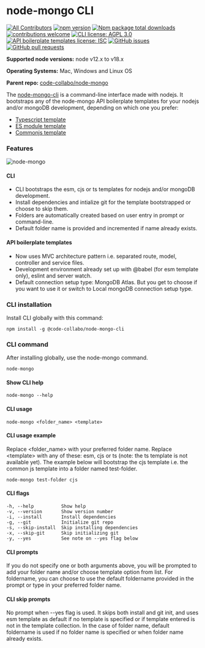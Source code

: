 # node-mongo CLI

[![All Contributors](https://img.shields.io/badge/CLI%20contributors-10-orange)](https://github.com/code-collabo/node-mongo-cli#contributors-) [![npm version](https://badge.fury.io/js/%40code-collabo%2Fnode-mongo-cli.svg)](https://www.npmjs.com/package/@code-collabo/node-mongo-cli) [![Npm package total downloads](https://badgen.net/npm/dt/@code-collabo/node-mongo-cli?color=blue)](https://npmjs.com/package/@code-collabo/node-mongo-cli) [![contributions welcome](https://img.shields.io/badge/contributions-welcome-brightgreen.svg?style=flat)](https://code-collabo.gitbook.io/node-mongo/contribution-guide/development-mode) [![CLI license: AGPL 3.0](https://img.shields.io/badge/CLI%20licence-AGPL%203.0-blue)](https://github.com/code-collabo/node-mongo-cli/blob/develop/LICENSE) [![API boilerplate templates license: ISC](https://img.shields.io/badge/API%20templates%20licence-ISC-blue)](https://github.com/code-collabo/node-mongo-api-boilerplate-templates/blob/develop/LICENSE) [![GitHub issues](https://img.shields.io/github/issues/code-collabo/node-mongo?color=red)](https://github.com/code-collabo/node-mongo/issues) [![GitHub pull requests](https://img.shields.io/github/issues-pr/code-collabo/node-mongo-cli?color=goldenrod)](https://github.com/code-collabo/node-mongo-cli/pulls)

**Supported node versions:** node v12.x to v18.x

**Operating Systems:** Mac, Windows and Linux OS

**Parent repo:** [code-collabo/node-mongo](https://github.com/code-collabo/node-mongo)

The [node-mongo-cli](https://www.npmjs.com/package/@code-collabo/node-mongo-cli) is a command-line interface made with nodejs. It bootstraps any of the node-mongo API boilerplate templates for your nodejs and/or mongoDB development, depending on which one you prefer:

* [Typescript template](https://github.com/code-collabo/node-mongo-api-boilerplate-templates/tree/develop/ts)
* [ES module template](https://github.com/code-collabo/node-mongo-api-boilerplate-templates/tree/develop/esm)
* [Commonjs template](https://github.com/code-collabo/node-mongo-api-boilerplate-templates/tree/develop/cjs)

### Features

![node-mongo](https://github.com/Ifycode/Ifycode/blob/main/code-collabo/node-mongo-cli.gif?raw=true)

#### CLI

* CLI bootstraps the esm, cjs or ts templates for nodejs and/or mongoDB development.
* Install dependencies and intialize git for the template bootstrapped or choose to skip them.
* Folders are automatically created based on user entry in prompt or command-line.
* Default folder name is provided and incremented if name already exists.

#### API boilerplate templates

* Now uses MVC architecture pattern i.e. separated route, model, controller and service files.
* Development environment already set up with @babel (for esm template only), eslint and server watch.
* Default connection setup type: MongoDB Atlas. But you get to choose if you want to use it or switch to Local mongoDB connection setup type.

### CLI installation

Install CLI globally with this command:

```
npm install -g @code-collabo/node-mongo-cli
```

### CLI command

After installing globally, use the node-mongo command.

```
node-mongo
```

#### Show CLI help

```
node-mongo --help
```

#### CLI usage

```
node-mongo <folder_name> <template>
```

#### CLI usage example

Replace \<folder\_name> with your preferred folder name. Replace \<template> with any of these: esm, cjs or ts (note: the ts template is not available yet). The example below will bootstrap the cjs template i.e. the common js template into a folder named test-folder.

```
node-mongo test-folder cjs
```

#### CLI flags

```
-h, --help          Show help
-v, --version       Show version number
-i, --install       Install dependencies
-g, --git           Initialize git repo
-s, --skip-install  Skip installing dependencies
-x, --skip-git      Skip initializing git
-y, --yes           See note on --yes flag below
```

#### CLI prompts

If you do not specify one or both arguments above, you will be prompted to add your folder name and/or choose template option from list. For foldername, you can choose to use the default foldername provided in the prompt or type in your preferred folder name.

#### CLI skip prompts

No prompt when --yes flag is used. It skips both install and git init, and uses esm template as default if no template is specified or if template entered is not in the template collection. In the case of folder name, default foldername is used if no folder name is specified or when folder name already exists.
